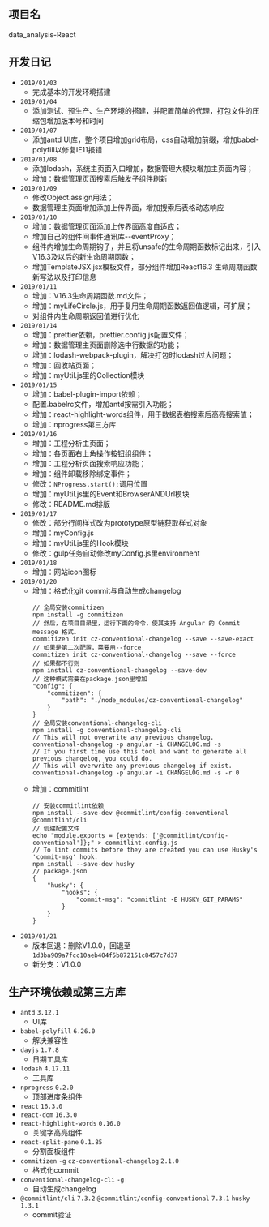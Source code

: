 ## 项目名
data_analysis-React

## 开发日记
- `2019/01/03`
    - 完成基本的开发环境搭建
- `2019/01/04`
    - 添加测试、预生产、生产环境的搭建，并配置简单的代理，打包文件的压缩包增加版本号和时间
- `2019/01/07`
    - 添加antd UI库，整个项目增加grid布局，css自动增加前缀，增加babel-polyfill以修复IE11报错
- `2019/01/08`
    - 添加lodash，系统主页面入口增加，数据管理大模块增加主页面内容；
    - 增加：数据管理页面搜索后触发子组件刷新
- `2019/01/09`
    - 修改Object.assign用法；
    - 数据管理主页面增加添加上传界面，增加搜索后表格动态响应
- `2019/01/10`
    - 增加：数据管理页面添加上传界面高度自适应；
    - 增加自己的组件间事件通讯库--eventProxy；
    - 组件内增加生命周期钩子，并且将unsafe的生命周期函数标记出来，引入V16.3及以后的新生命周期函数；
    - 增加TemplateJSX.jsx模板文件，部分组件增加React16.3 生命周期函数新写法以及打印信息
- `2019/01/11`
    - 增加：V16.3生命周期函数.md文件；
    - 增加：myLifeCircle.js，用于复用生命周期函数返回值逻辑，可扩展；
    - 对组件内生命周期返回值进行优化
- `2019/01/14`
    - 增加：prettier依赖，prettier.config.js配置文件；
    - 增加：数据管理主页面删除选中行数据的功能；
    - 增加：lodash-webpack-plugin，解决打包时lodash过大问题；
    - 增加：回收站页面；
    - 增加：myUtil.js里的Collection模块
- `2019/01/15`
    - 增加：babel-plugin-import依赖；
    - 配置.babelrc文件，增加antd按需引入功能；
    - 增加：react-highlight-words组件，用于数据表格搜索后高亮搜索值；
    - 增加：nprogress第三方库
- `2019/01/16`
    - 增加：工程分析主页面；
    - 增加：各页面右上角操作按钮组组件；
    - 增加：工程分析页面搜索响应功能；
    - 增加：组件卸载移除绑定事件；
    - 修改：`NProgress.start();`调用位置
    - 增加：myUtil.js里的Event和BrowserANDUrl模块
    - 修改：README.md排版
- `2019/01/17`
    - 修改：部分行间样式改为prototype原型链获取样式对象
    - 增加：myConfig.js
    - 增加：myUtil.js里的Hook模块
    - 修改：gulp任务自动修改myConfig.js里environment
- `2019/01/18`
    - 增加：网站icon图标
- `2019/01/20`
    - 增加：格式化git commit与自动生成changelog
        ```
        // 全局安装commitizen
        npm install -g commitizen
        // 然后，在项目目录里，运行下面的命令，使其支持 Angular 的 Commit message 格式。
        commitizen init cz-conventional-changelog --save --save-exact
        // 如果是第二次配置，需要用--force
        commitizen init cz-conventional-changelog --save --force
        // 如果都不行则
        npm install cz-conventional-changelog --save-dev
        // 这种模式需要在package.json里增加
        "config": {
            "commitizen": {
                "path": "./node_modules/cz-conventional-changelog"
            }
        }
        // 全局安装conventional-changelog-cli
        npm install -g conventional-changelog-cli
        // This will not overwrite any previous changelog.
        conventional-changelog -p angular -i CHANGELOG.md -s
        // If you first time use this tool and want to generate all previous changelog, you could do.
        // This will overwrite any previous changelog if exist.
        conventional-changelog -p angular -i CHANGELOG.md -s -r 0
        ```
    - 增加：commitlint
        ```
        // 安装commitlint依赖
        npm install --save-dev @commitlint/config-conventional @commitlint/cli
        // 创建配置文件
        echo "module.exports = {extends: ['@commitlint/config-conventional']};" > commitlint.config.js
        // To lint commits before they are created you can use Husky's 'commit-msg' hook.
        npm install --save-dev husky
        // package.json
        {
            "husky": {
                "hooks": {
                    "commit-msg": "commitlint -E HUSKY_GIT_PARAMS"
                }  
            }
        }
        ```
- `2019/01/21`
	- 版本回退：删除V1.0.0，回退至`1d3ba909a7fcc10aeb404f5b872151c8457c7d37`
    - 新分支：V1.0.0
    
## 生产环境依赖或第三方库
- `antd` `3.12.1`
    - UI库
- `babel-polyfill` `6.26.0`
    - 解决兼容性
- `dayjs` `1.7.8`
    - 日期工具库
- `lodash` `4.17.11`
    - 工具库
- `nprogress` `0.2.0`
    - 顶部进度条组件
- `react` `16.3.0`
- `react-dom` `16.3.0`
- `react-highlight-words` `0.16.0`
    - 关键字高亮组件
- `react-split-pane` `0.1.85`
    - 分割面板组件
- `commitizen` `-g` `cz-conventional-changelog` `2.1.0`
    - 格式化commit
- `conventional-changelog-cli` `-g`
    - 自动生成changelog
- `@commitlint/cli` `7.3.2` `@commitlint/config-conventional` `7.3.1` `husky` `1.3.1`
    - commit验证